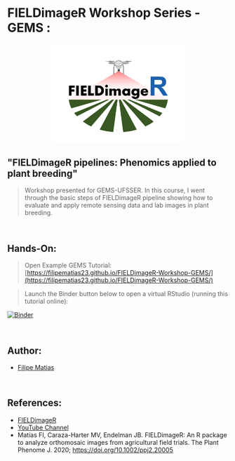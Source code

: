 # FIELDimageR Workshop Series - GEMS : 

<p align="center">
<a href="https://github.com/OpenDroneMap/FIELDimageR"><img src="https://raw.githubusercontent.com/filipematias23/images/master/readme/FIELDimageR.jpg" width=60% height=60% title="Watch the video"></a>
</p>

## "FIELDimageR pipelines: Phenomics applied to plant breeding"

> Workshop presented for GEMS-UFSSER. In this course, I went through the basic steps of FIELDimageR pipeline showing how to evaluate and apply remote sensing data and lab images in plant breeding. 

<br />

## Hands-On:

> Open Example GEMS Tutorial: [https://filipematias23.github.io/FIELDimageR-Workshop-GEMS/](https://filipematias23.github.io/FIELDimageR-Workshop-GEMS/)

> Launch the Binder button below to open a virtual RStudio (running this tutorial online):
> 
[![Binder](https://mybinder.org/badge_logo.svg)](https://mybinder.org/v2/gh/filipematias23/FIELDimageR-Workshop-GEMS.git/master?urlpath=rstudio)

<br />

## Author: 
* [Filipe Matias](https://github.com/filipematias23)

<br />

## References:
* [FIELDimageR](https://github.com/OpenDroneMap/FIELDimageR)
* [YouTube Channel](https://www.youtube.com/channel/UCeOLCtHrnh2tOosDdRobe8g?view_as=subscriber)
* Matias FI, Caraza-Harter MV, Endelman JB. FIELDimageR: An R package to analyze orthomosaic images from agricultural field trials. The Plant Phenome J. 2020; https://doi.org/10.1002/ppj2.20005

